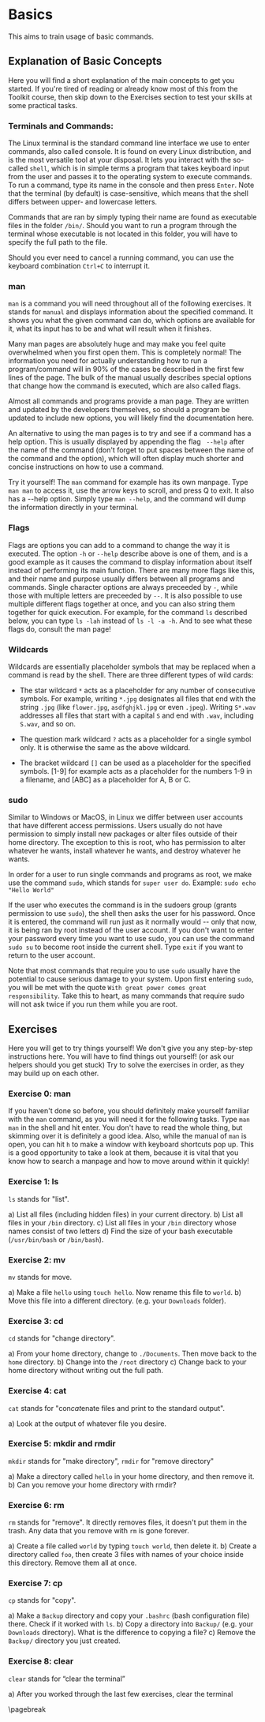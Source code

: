 # Basics

This aims to train usage of basic commands.

## Explanation of Basic Concepts

Here you will find a short explanation of the main concepts to get you started.
If you're tired of reading or already know most of this from the Toolkit course, then skip down to the Exercises section to test your skills at some practical tasks.

### Terminals and Commands:

The Linux terminal is the standard command line interface we use to enter commands, also called console. It is found on every Linux distribution, and is the most versatile tool at your disposal. It lets you interact with the so-called `shell`, which is in simple terms a program that takes keyboard input from the user and passes it to the operating system to execute commands. To run a command, type its name in the console and then press `Enter`. Note that the terminal (by default) is case-sensitive, which means that the shell differs between upper- and lowercase letters.

Commands that are ran by simply typing their name are found as executable files in the folder `/bin/`. Should you want to run a program through the terminal whose executable is not located in this folder, you will have to specify the full path to the file.

Should you ever need to cancel a running command, you can use the keyboard combination `Ctrl+C` to interrupt it.

### man

`man` is a command you will need throughout all of the following exercises. 
It stands for `manual` and displays information about the specified command. It shows you what the given command can do, which options are available for it, what its input has to be and what will result when it finishes.

Many man pages are absolutely huge and may make you feel quite overwhelmed when you first open them. This is completely normal! The information you need for actually understanding how to run a program/command will in 90% of the cases be described in the first few lines of the page. The bulk of the manual usually describes special options that change how the command is executed, which are also called flags.

Almost all commands and programs provide a man page. They are written and updated by the developers themselves, so should a program be updated to include new options, you will likely find the documentation here.

An alternative to using the man pages is to try and see if a command has a help option. This is usually displayed by appending the flag ` --help` after the name of the command (don't forget to put spaces between the name of the command and the option), which will often display much shorter and concise instructions on how to use a command.

Try it yourself! The `man` command for example has its own manpage. Type `man man` to access it, use the arrow keys to scroll, and press Q to exit.
It also has a --help option. Simply type `man --help`, and the command will dump the information directly in your terminal.

### Flags

Flags are options you can add to a command to change the way it is executed. The option `-h` or `--help` describe above is one of them, and is a good example as it causes the command to display information about itself instead of performing its main function. There are many more flags like this, and their name and purpose usually differs between all programs and commands. Single character options are always preceeded by `-`, while those with multiple letters are preceeded by `--`. It is also possible to use multiple different flags together at once, and you can also string them together for quick execution. For example, for the command `ls` described below, you can type `ls -lah` instead of `ls -l -a -h`. And to see what these flags do, consult the man page! 

### Wildcards

Wildcards are essentially placeholder symbols that may be replaced when a command is read by the shell.
There are three different types of wild cards:
* The star wildcard `*` acts as a placeholder for any number of consecutive symbols. For example, writing `*.jpg` designates all files that end with the string `.jpg` (like `flower.jpg`, `asdfghjkl.jpg` or even `.jpeg`). Writing `S*.wav` addresses all files that start with a capital `S` and end with `.wav`, including `S.wav`, and so on. 
* The question mark wildcard `?` acts as a placeholder for a single symbol only. It is otherwise the same as the above wildcard.

* The bracket wildcard `[]` can be used as a placeholder for the specified symbols. [1-9] for example acts as a placeholder for the numbers 1-9 in a filename, and [ABC] as a placeholder for A, B or C.

### sudo

Similar to Windows or MacOS, in Linux we differ between user accounts that have different access permissions. Users usually do not have permission to simply install new packages or alter files outside of their home directory. The exception to this is root, who has permission to alter whatever he wants, install whatever he wants, and destroy whatever he wants. 

In order for a user to run single commands and programs as root, we make use the command `sudo`, which stands for `super user do`. 
Example: `sudo echo "Hello World"`

If the user who executes the command is in the sudoers group (grants permission to use `sudo`), the shell then asks the user for his password. Once it is entered, the command will run just as it normally would -- only that now, it is being ran by root instead of the user account. If you don't want to enter your password every time you want to use sudo, you can use the command `sudo su` to become root inside the current shell. Type `exit` if you want to return to the user account.

Note that most commands that require you to use `sudo` usually have the potential to cause serious damage to your system. Upon first entering `sudo`, you will be met with the quote `With great power comes great responsibility`. Take this to heart, as many commands that require sudo will not ask twice if you run them while you are root.

## Exercises

Here you will get to try things yourself!
We don't give you any step-by-step instructions here. You will have to find things out yourself! (or ask our helpers should you get stuck)
Try to solve the exercises in order, as they may build up on each other.

### Exercise 0: man

If you haven't done so before, you should definitely make yourself familiar with the `man` command, as you will need it for the following tasks. Type `man man` in the shell and hit enter. You don't have to read the whole thing, but skimming over it is definitely a good idea. Also, while the manual of `man` is open, you can hit `h` to make a window with keyboard shortcuts pop up. This is a good opportunity to take a look at them, because it is vital that you know how to search a manpage and how to move around within it quickly!

### Exercise 1: ls

`ls` stands for "list".

a) List all files (including hidden files) in your current directory.
b) List all files in your `/bin` directory.
c) List all files in your `/bin` directory whose names consist of two letters
d) Find the size of your bash executable (`/usr/bin/bash` or `/bin/bash`).

### Exercise 2: mv

`mv` stands for move.

a) Make a file `hello` using `touch hello`. Now rename this file to `world`.
b) Move this file into a different directory. (e.g. your `Downloads` folder).

### Exercise 3: cd

`cd` stands for "change directory".

a) From your home directory, change to `./Documents`. Then move back to the `home` directory.
b) Change into the `/root` directory
c) Change back to your home directory without writing out the full path.

### Exercise 4: cat

`cat` stands for "con*cat*enate files and print to the standard output".

a) Look at the output of whatever file you desire.

### Exercise 5: mkdir and rmdir

`mkdir` stands for "make directory", `rmdir` for "remove directory"

a) Make a directory called `hello` in your home directory, and then remove it.
b) Can you remove your home directory with rmdir?

### Exercise 6: rm

`rm` stands for "remove". It directly removes files, it doesn't put them in the trash. Any data that you remove with `rm` is gone forever.

a) Create a file called `world` by typing `touch world`, then delete it.
b) Create a directory called `foo`, then create 3 files with names of your choice inside this directory. Remove them all at once.

### Exercise 7: cp

`cp` stands for "copy".

a) Make a `Backup` directory and copy your `.bashrc` (bash configuration file) there. Check if it worked with `ls`.
b) Copy a directory into `Backup/` (e.g. your `Downloads` directory). What is the difference to copying a file?
c) Remove the `Backup/` directory you just created.

### Exercise 8:  clear

`clear` stands for “clear the terminal”

a) After you worked through the last few exercises, clear the terminal

\pagebreak
